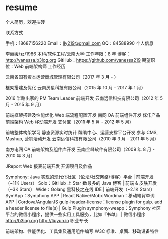 # resume
个人简历，欢迎拍砖


联系方式

手机：18687156220
Email：lly219@gmail.com
QQ：84588990
个人信息

李丽媛/女/1986
本科/软件工程/云南大学
工作年限：8 年
博客：http://vanessa.b3log.org
GitHub：https://github.com/vanessa219
期望职位：Web 前端架构师
工作经历

云南省国有资本运营商城管理有限公司（2017 年 3 月 - ）

框架搭建及优化
云南房星科技有限公司（2015 年 10 月 - 2017 年 1 月）

2016 半路出家的 PM
Team Leader
前端开发
云南远信科技有限公司（2012 年 5 月 - 2015 年 9 月）

前端框架搭建及性能优化
Web 端流程配置开发
南网 OA 前端组件开发
侎佧产品前端架构
Web 移动端开发
支付宝（2011 年 5 月 - 2012 年 5 月）

前端整体构架学习
静态资源实时统计
帮助中心、运营支撑平台开发
参与 CMS, Mashup, 营销活动开发
云南远信科技有限公司（2010 年 3 月 - 2011 年 5 月）

南方电网 OA 前端架构及组件库开发
云南金峰软件有限公司（2009 年 8 月 - 2010 年 3 月）

JReport Web 报表前端开发
开源项目及作品

Symphony: Java 实现的现代化社区（论坛/社交网络/博客）平台 | 前端开发（~11K Users）
Solo：GitHub 上 Star 数最多的 Java 博客 | 前端 & 皮肤开发（~3K Stars）
Wide：Golang 黑科技之在线 IDE | 前端开发（~2.1K Stars）
SymApp：Symphony APP | React Native/Mobx
Wordman：移动端背单词 APP | Cordova/AngularJS
gulp-header-license：license plugin for gulp. add a header license to file(s) | Gulp Plugin
symphony-weapp：Symphony 社区平台的微信小程序，提供一些实用工具服务，比如『书单』 | 微信小程序
http://b3log.org
http://liuyun.io
职业专长

前端架构、性能优化、工具集及通用组件编写
W3C 标准、桌面、移动设备特性
